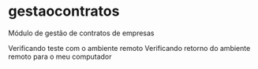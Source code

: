 # gestaocontratos

Módulo de gestão de contratos de empresas

Verificando teste com o ambiente remoto
Verificando retorno do ambiente remoto para o meu computador
